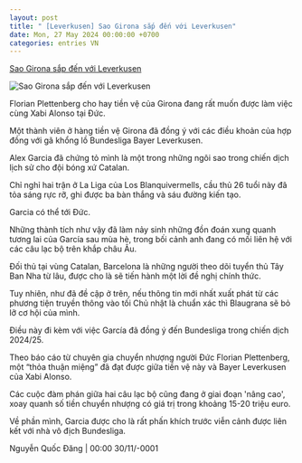 ```yaml
---
layout: post
title: " [Leverkusen] Sao Girona sắp đến với Leverkusen"
date: Mon, 27 May 2024 00:00:00 +0700
categories: entries VN
---
```

[Sao Girona sắp đến với Leverkusen](https://www.tinthethao.com.vn/sao-girona-sap-den-voi-leverkusen-d762552.html)

![Sao Girona sắp đến với Leverkusen](https://media.tinthethao.com.vn/resize/534x280/files/bongda/2024/05/27/aleix_garcia_3jpg.jpg)

Florian Plettenberg cho hay tiền vệ của Girona đang rất muốn được làm việc cùng Xabi Alonso tại Đức.

Một thành viên ở hàng tiền vệ Girona đã đồng ý với các điều khoản của hợp đồng với gã khổng lồ Bundesliga Bayer Leverkusen.

Alex Garcia đã chứng tỏ mình là một trong những ngôi sao trong chiến dịch lịch sử cho đội bóng xứ Catalan.

Chỉ nghỉ hai trận ở La Liga của Los Blanquivermells, cầu thủ 26 tuổi này đã tỏa sáng rực rỡ, ghi được ba bàn thắng và sáu đường kiến ​​tạo.

Garcia có thể tới Đức.

Những thành tích như vậy đã làm nảy sinh những đồn đoán xung quanh tương lai của García sau mùa hè, trong bối cảnh anh đang có mối liên hệ với các câu lạc bộ trên khắp châu Âu.

Đối thủ tại vùng Catalan, Barcelona là những người theo dõi tuyển thủ Tây Ban Nha từ lâu, được cho là sẽ tiến hành một lời đề nghị chính thức.

Tuy nhiên, như đã đề cập ở trên, nếu thông tin mới nhất xuất phát từ các phương tiện truyền thông vào tối Chủ nhật là chuẩn xác thì Blaugrana sẽ bỏ lỡ cơ hội của mình.

Điều này đi kèm với việc García đã đồng ý đến Bundesliga trong chiến dịch 2024/25.

Theo báo cáo từ chuyên gia chuyển nhượng người Đức Florian Plettenberg, một “thỏa thuận miệng” đã đạt được giữa tiền vệ này và Bayer Leverkusen của Xabi Alonso.

Các cuộc đàm phán giữa hai câu lạc bộ cũng đang ở giai đoạn 'nâng cao', xoay quanh số tiền chuyển nhượng có giá trị trong khoảng 15-20 triệu euro.

Về phần mình, Garcia được cho là rất phấn khích trước viễn cảnh được liên kết với nhà vô địch Bundesliga.

Nguyễn Quốc Đăng | 00:00 30/11/-0001

